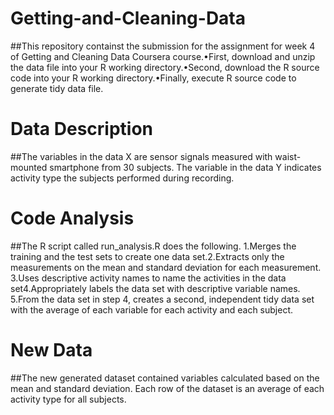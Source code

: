 # Getting-and-Cleaning-Data
##This repository containst the submission for the assignment for week 4 of Getting and Cleaning Data Coursera course.•First, download and unzip the data file into your R working directory.•Second, download the R source code into your R working directory.•Finally, execute R source code to generate tidy data file.

# Data Description
##The variables in the data X are sensor signals measured with waist-mounted smartphone from 30 subjects. The variable in the data Y indicates activity type the subjects performed during recording.

# Code Analysis
##The R script called run_analysis.R does the following. 1.Merges the training and the test sets to create one data set.2.Extracts only the measurements on the mean and standard deviation for each measurement. 3.Uses descriptive activity names to name the activities in the data set4.Appropriately labels the data set with descriptive variable names. 5.From the data set in step 4, creates a second, independent tidy data set with the average of each variable for each activity and each subject.

# New Data
##The new generated dataset contained variables calculated based on the mean and standard deviation. Each row of the dataset is an average of each activity type for all subjects.

